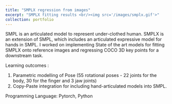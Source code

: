 ```yaml
---
title: "SMPLX regression from images"
excerpt: "SMPLX fitting results <br/><img src='/images/smplx.gif'>" 
collection: portfolio
---
```


SMPL is an articulated model to represent under-clothed human. SMPLX is an extension of SMPL, which includes an articulated expressive model for hands in SMPL. I worked on implementing State of the art models for fitting SMPLX onto reference images and regressing COCO 3D key points for a downstream task.

Learning outcomes : 
1. Parametric modelling of Pose (55 rotational poses - 22 joints for the body, 30 for the finger and 3 jaw joints)
2. Copy-Paste integration for including hand-articulated models into SMPL.

Programming Language:
Pytorch, Python
